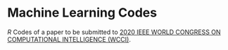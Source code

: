 # Machine Learning Codes

*R* Codes of a paper to be submitted to [2020 IEEE WORLD CONGRESS ON COMPUTATIONAL INTELLIGENCE (WCCI)](https://wcci2020.org).

